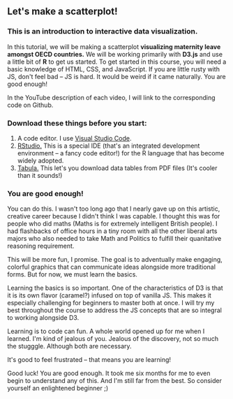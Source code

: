 ## Let's make a scatterplot!

### This is an introduction to interactive data visualization. 

In this tutorial, we will be making a scatterplot **visualizing maternity leave amongst OECD countries.** We will be working primarily with **D3.js** and use a little bit of **R** to get us started. To get started in this course, you will need a basic knowledge of HTML, CSS, and JavaScript. If you are little rusty with JS, don't feel bad – JS is hard. It would be weird if it came naturally. You are good enough!

In the YouTube description of each video, I will link to the corresponding code on Github.

### Download these things before you start:

1. A code editor. I use [Visual Studio Code](https://code.visualstudio.com/).
2. [RStudio.](https://code.visualstudio.com/) This is a special IDE (that's an integrated development environment – a fancy code editor!) for the R language that has become widely adopted.
3. [Tabula.](https://tabula.technology/) This let's you download data tables from PDF files (It's cooler than it sounds!)

### You are good enough!

You can do this. I wasn't too long ago that I nearly gave up on this artistic, creative career because I didn't think I was capable. I thought this was for people who did maths (Maths is for extremely intelligent British people). I had flashbacks of office hours in a tiny room with all the other liberal arts majors who also needed to take Math and Politics to fulfill their quanitative reasoning requirement. 

This will be more fun, I promise. The goal is to adventually make engaging, colorful graphics that can communicate ideas alongside more traditional forms. But for now, we must learn the basics. 

Learning the basics is so important. One of the characteristics of D3 is that it is its own flavor (caramel?) infused on top of vanilla JS. This makes it especially challenging for beginners to master both at once. I will try my best throughout the course to address the JS concepts that are so integral to working alongside D3.

Learning is to code can fun. A whole world opened up for me when I learned. I'm kind of jealous of you. Jealous of the discovery, not so much the stugggle. Although both are necessary.

 It's good to feel frustrated – that means you are learning!

Good luck! You are good enough. It took me six months for me to even begin to understand any of this. And I'm still far from the best. So consider yourself an enlightened beginner ;)